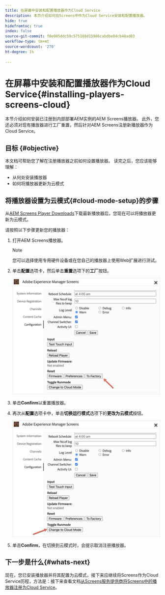 ```yaml
---
title: 在屏幕中安装和配置播放器作为Cloud Service
description: 本页介绍如何在Screens中作为Cloud Service安装和配置播放器。
hide: true
hidefromtoc: true
index: false
source-git-commit: f0e005ddc59c575188d15986cabdbe04cb48ad03
workflow-type: tm+mt
source-wordcount: '270'
ht-degree: 1%

---
```



# 在屏幕中安装和配置播放器作为Cloud Service{#installing-players-screens-cloud}

本节介绍如何安装已注册到内部部署AEM实例的AEM Screens播放器。 此外，您还必须对现有播放器进行工厂重置，然后针对AEM Screens注册新播放器作为Cloud Service。

## 目标 {#objective}

本文档可帮助您了解在注册播放器之前如何设置播放器。 读完之后，您应该能够理解：

* 从何处安装播放器
* 如何将播放器更新为云模式

## 将播放器设置为云模式{#cloud-mode-setup}的步骤

从[AEM Screens Player Downloads](https://download.macromedia.com/screens/)下载最新播放器后，您现在可以将播放器更新为云模式。

请按照以下步骤更新您的播放器：

1. 打开AEM Screens播放器。

   >[!NOTE]
   >您可以选择使用专用硬件设备或在您自己的播放器上使用Web扩展进行测试。

1. 单击&#x200B;**配置**&#x200B;选项卡，然后单击&#x200B;**重置**&#x200B;选项下的&#x200B;**工厂**&#x200B;按钮。

   ![图像](/help/screens-cloud/assets/player/installplayer-2.png)

1. 单击&#x200B;**Confirm**&#x200B;以重置播放器。

1. 再次从&#x200B;**配置**&#x200B;选项卡中，单击&#x200B;**切换运行模式**&#x200B;选项下的&#x200B;**更改为云模式**&#x200B;按钮。

   ![图像](/help/screens-cloud/assets/player/installplayer-1.png)

1. 单击&#x200B;**Confirm**，在切换到云模式时，会提示取消注册播放器。

## 下一步是什么{#whats-next}

现在，您已安装播放器并将其配置为云模式，接下来应继续将Screens作为Cloud Service历程，方法是：接下来查看文档[从Screens服务提供商将Screens中的播放器注册为Cloud Service](/help/screens-cloud/managing-players-registration/registering-players-screens-cloud.md)。